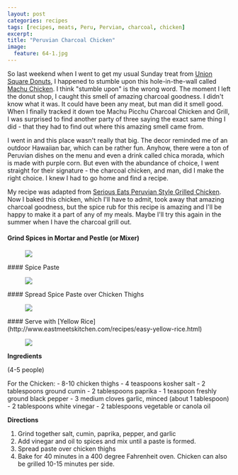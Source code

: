 ```yaml
---
layout: post
categories: recipes
tags: [recipes, meats, Peru, Pervian, charcoal, chicken]
excerpt: 
title: "Peruvian Charcoal Chicken"
image:
  feature: 64-1.jpg
---
```


So last weekend when I went to get my usual Sunday treat from [Union Square Donuts](http://unionsquaredonuts.com/menu/), I happened to stumble upon this hole-in-the-wall called [Machu Chicken](http://machuchicken.com/machuchicken/).  I think "stumble upon" is the wrong word.  The moment I left the donut shop, I caught this smell of amazing charcoal goodness.  I didn't know what it was.  It could have been any meat, but man did it smell good.  When I finally tracked it down toe Machu Picchu Charcoal Chicken and Grill, I was surprised to find another party of three saying the exact same thing I did - that they had to find out where this amazing smell came from.

I went in and this place wasn't really that big.  The decor reminded me of an outdoor Hawaiian bar, which can be rather fun.  Anyhow, there were a ton of Peruvian dishes on the menu and even a drink called chica morada, which is made with purple corn.  But even with the abundance of choice, I went straight for their signature - the charcoal chicken, and man, did I make the right choice.  I knew I had to go home and find a recipe.

My recipe was adapted from [Serious Eats Peruvian Style Grilled Chicken](http://www.seriouseats.com/recipes/2012/08/peruvian-style-grilled-chicken-with-green-sauce-recipe.html).  Now I baked this chicken, which I'll have to admit, took away that amazing charcoal goodness, but the spice rub for this recipe is amazing and I'll be happy to make it a part of any of my meals.  Maybe I'll try this again in the summer when I have the charcoal grill out.

#### Grind Spices in Mortar and Pestle (or Mixer)
<figure> <img src='/images/64-2.jpg'> </figure>
#### Spice Paste
<figure> <img src='/images/64-3.jpg'> </figure>
#### Spread Spice Paste over Chicken Thighs
<figure> <img src='/images/64-4.jpg'> </figure>
#### Serve with [Yellow Rice](http://www.eastmeetskitchen.com/recipes/easy-yellow-rice.html)
<figure> <img src='/images/64-5.jpg'> </figure>
<section class='recipe'>
<p><strong>Ingredients</strong></p>

<p>(4-5 people)</p>

<p>For the Chicken:
- 8-10 chicken thighs
- 4 teaspoons kosher salt
- 2 tablespoons ground cumin
- 2 tablespoons paprika
- 1 teaspoon freshly ground black pepper
- 3 medium cloves garlic, minced (about 1 tablespoon)
- 2 tablespoons white vinegar
- 2 tablespoons vegetable or canola oil</p>

<p><strong>Directions</strong></p>

<ol><li>Grind together salt, cumin, paprika, pepper, and garlic </li><li>Add vinegar and oil to spices and mix until a paste is formed.  </li><li>Spread paste over chicken thighs</li><li>Bake for 40 minutes in a 400 degree Fahrenheit oven.  Chicken can also be grilled 10-15 minutes per side.</li></ol></section>
